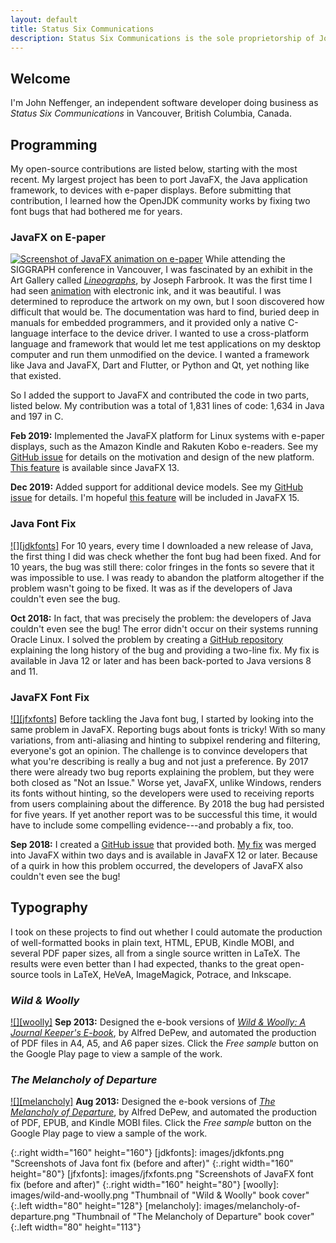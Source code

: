```yaml
---
layout: default
title: Status Six Communications
description: Status Six Communications is the sole proprietorship of John Neffenger, an independent software developer in Vancouver BC.
---
```


## Welcome

I'm John Neffenger, an independent software developer doing business as *Status Six Communications* in Vancouver, British Columbia, Canada.

## Programming

My open-source contributions are listed below, starting with the most recent.
My largest project has been to port JavaFX, the Java application framework, to devices with e-paper displays.
Before submitting that contribution, I learned how the OpenJDK community works by fixing two font bugs that had bothered me for years.

### JavaFX on E-paper

[![][doll]][epd-javafx]
While attending the SIGGRAPH conference in Vancouver, I was fascinated by an exhibit in the Art Gallery called [*Lineographs*][lineographs], by Joseph Farbrook.
It was the first time I had seen [animation][dancer] with electronic ink, and it was beautiful.
I was determined to reproduce the artwork on my own, but I soon discovered how difficult that would be.
The documentation was hard to find, buried deep in manuals for embedded programmers, and it provided only a native C-language interface to the device driver.
I wanted to use a cross-platform language and framework that would let me test applications on my desktop computer and run them unmodified on the device.
I wanted a framework like Java and JavaFX, Dart and Flutter, or Python and Qt, yet nothing like that existed.

So I added the support to JavaFX and contributed the code in two parts, listed below.
My contribution was a total of 1,831 lines of code: 1,634 in Java and 197 in C.

**Feb 2019:**
Implemented the JavaFX platform for Linux systems with e-paper displays, such as the Amazon Kindle and Rakuten Kobo e-readers.
See my [GitHub issue][openjdk-jfx-339] for details on the motivation and design of the new platform.
[This feature][openjdk-jfx-369] is available since JavaFX 13.

**Dec 2019:**
Added support for additional device models.
See my [GitHub issue][openjdk-jfx-521] for details.
I'm hopeful [this feature][jfx-60] will be included in JavaFX 15.

### Java Font Fix

[![][jdkfonts]][openjdk-freetype]
For 10 years, every time I downloaded a new release of Java, the first thing I did was check whether the font bug had been fixed.
And for 10 years, the bug was still there: color fringes in the fonts so severe that it was impossible to use.
I was ready to abandon the platform altogether if the problem wasn't going to be fixed.
It was as if the developers of Java couldn't even see the bug.

**Oct 2018:**
In fact, that was precisely the problem: the developers of Java couldn't even see the bug!
The error didn't occur on their systems running Oracle Linux.
I solved the problem by creating a [GitHub repository][openjdk-freetype] explaining the long history of the bug and providing a two-line fix.
My fix is available in Java 12 or later and has been back-ported to Java versions 8 and 11.

### JavaFX Font Fix

[![][jfxfonts]][openjdk-jfx-229]
Before tackling the Java font bug, I started by looking into the same problem in JavaFX.
Reporting bugs about fonts is tricky!
With so many variations, from anti-aliasing and hinting to subpixel rendering and filtering, everyone's got an opinion.
The challenge is to convince developers that what you're describing is really a bug and not just a preference.
By 2017 there were already two bug reports explaining the problem, but they were both closed as "Not an Issue."
Worse yet, JavaFX, unlike Windows, renders its fonts without hinting, so the developers were used to receiving reports from users complaining about the difference.
By 2018 the bug had persisted for five years.
If yet another report was to be successful this time, it would have to include some compelling evidence---and probably a fix, too.

**Sep 2018:**
I created a [GitHub issue][openjdk-jfx-229] that provided both.
[My fix][openjdk-jfx-235] was merged into JavaFX within two days and is available in JavaFX 12 or later.
Because of a quirk in how this problem occurred, the developers of JavaFX also couldn't even see the bug!

## Typography

I took on these projects to find out whether I could automate the production of well-formatted books in plain text, HTML, EPUB, Kindle MOBI, and several PDF paper sizes, all from a single source written in LaTeX.
The results were even better than I had expected, thanks to the great open-source tools in LaTeX, HeVeA, ImageMagick, Potrace, and Inkscape.

### *Wild & Woolly*

[![][woolly]][play-woolly]
**Sep 2013:**
Designed the e-book versions of [*Wild & Woolly: A Journal Keeper's E-book*][play-woolly], by Alfred DePew, and automated the production of PDF files in A4, A5, and A6 paper sizes.
Click the *Free sample* button on the Google Play page to view a sample of the work.

### *The Melancholy of Departure*

[![][melancholy]][play-melancholy]
**Aug 2013:**
Designed the e-book versions of [*The Melancholy of Departure*][play-melancholy], by Alfred DePew, and automated the production of PDF, EPUB, and Kindle MOBI files.
Click the *Free sample* button on the Google Play page to view a sample of the work.

[epd-javafx]: https://github.com/jgneff/epd-javafx "JavaFX on E-Paper"
[lineographs]: http://s2014.siggraph.org/attendees/art-gallery/events/lineographs.html "Lineographs at SIGGRAPH 2014"
[dancer]: https://www.farbrook.net/lineographs/ "Dancer (with Micaela Gardner) by Joseph Farbrook"

[openjdk-jfx-339]: https://github.com/javafxports/openjdk-jfx/issues/339 "Issue #339, &quot;8217605: Add support for e-paper displays&quot;"
[openjdk-jfx-369]: https://github.com/javafxports/openjdk-jfx/pull/369 "Pull request #369, &quot;8217605: Add support for e-paper displays&quot;"
[openjdk-jfx-521]: https://github.com/javafxports/openjdk-jfx/issues/521 "Issue #521, &quot;8227425: Add support for e-paper displays on i.MX6 devices&quot;"
[jfx-60]: https://github.com/openjdk/jfx/pull/60 "Pull request #60, &quot;8227425: Add support for e-paper displays on i.MX6 devices&quot;"

[openjdk-freetype]: https://github.com/jgneff/openjdk-freetype "OpenJDK FreeType Font Fix"
[openjdk-jfx-229]: https://github.com/javafxports/openjdk-jfx/issues/229 "Issue #229, &quot;8188810: Reduce color fringes in FreeType subpixel rendering&quot;"
[openjdk-jfx-235]: https://github.com/javafxports/openjdk-jfx/pull/235 "Pull request #235, &quot;8188810: Fonts are blurry on Ubuntu 16.04 and Debian 9&quot;"

[play-woolly]: https://play.google.com/store/books/details/Alfred_DePew_Wild_Woolly?id=8c3_AAAAQBAJ "&quot;Wild &amp; Woolly&quot; on Google Play"
[play-melancholy]: https://play.google.com/store/books/details/Alfred_DePew_The_Melancholy_of_Departure?id=jc3_AAAAQBAJ "&quot;The Melancholy of Departure&quot; on Google Play"

[doll]: images/mechanical-doll.png "Screenshot of JavaFX animation on e-paper"
{:.right width="160" height="160"}
[jdkfonts]: images/jdkfonts.png "Screenshots of Java font fix (before and after)"
{:.right width="160" height="80"}
[jfxfonts]: images/jfxfonts.png "Screenshots of JavaFX font fix (before and after)"
{:.right width="160" height="80"}
[woolly]: images/wild-and-woolly.png "Thumbnail of &quot;Wild &amp; Woolly&quot; book cover"
{:.left width="80" height="128"}
[melancholy]: images/melancholy-of-departure.png "Thumbnail of &quot;The Melancholy of Departure&quot; book cover"
{:.left width="80" height="113"}
